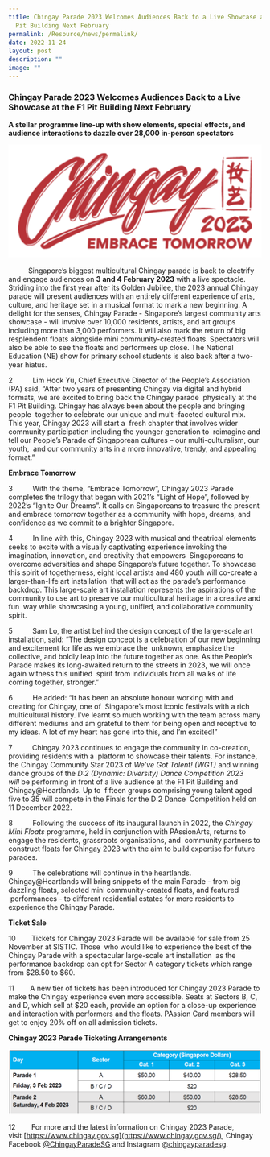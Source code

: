```yaml
---
title: Chingay Parade 2023 Welcomes Audiences Back to a Live Showcase at the F1
  Pit Building Next February
permalink: /Resource/news/permalink/
date: 2022-11-24
layout: post
description: ""
image: ""
---
```

### Chingay Parade 2023 Welcomes Audiences Back to a Live Showcase at the F1 Pit Building Next February

**A stellar programme line-up with show elements, special effects, and audience interactions to dazzle over 28,000 in-person spectators**

![](/images/NewsRoom/Chingay%202023.png)

           Singapore’s biggest multicultural Chingay parade is back to electrify and engage audiences on **3 and 4 February 2023** with a live spectacle. Striding into the first year after its Golden Jubilee, the 2023 annual Chingay parade will present audiences with an entirely different experience of arts, culture, and heritage set in a musical format to mark a new beginning. A delight for the senses, Chingay Parade - Singapore’s largest community arts showcase - will involve over 10,000 residents, artists, and art groups including more than 3,000 performers. It will also mark the return of big resplendent floats alongside mini community-created floats. Spectators will also be able to see the floats and performers up close. The National Education (NE) show for primary school students is also back after a two-year hiatus. 

2          Lim Hock Yu, Chief Executive Director of the People’s Association (PA) said, “After two years of presenting Chingay via digital and hybrid formats, we are excited to bring back the Chingay parade  physically at the F1 Pit Building. Chingay has always been about the people and bringing people  together to celebrate our unique and multi-faceted cultural mix. This year, Chingay 2023 will start a  fresh chapter that involves wider community participation including the younger generation to  reimagine and tell our People’s Parade of Singaporean cultures – our multi-culturalism, our youth,  and our community arts in a more innovative, trendy, and appealing format.” 


**Embrace Tomorrow** 

3          With the theme, “Embrace Tomorrow”, Chingay 2023 Parade completes the trilogy that began with 2021’s “Light of Hope”, followed by 2022’s “Ignite Our Dreams”. It calls on Singaporeans to treasure the present and embrace tomorrow together as a community with hope, dreams, and  confidence as we commit to a brighter Singapore. 

4          In line with this, Chingay 2023 with musical and theatrical elements seeks to excite with a visually captivating experience invoking the imagination, innovation, and creativity that empowers  Singaporeans to overcome adversities and shape Singapore’s future together. To showcase this spirit of togetherness, eight local artists and 480 youth will co-create a larger-than-life art installation  that will act as the parade’s performance backdrop. This large-scale art installation represents the aspirations of the community to use art to preserve our multicultural heritage in a creative and fun  way while showcasing a young, unified, and collaborative community spirit.  

5          Sam Lo, the artist behind the design concept of the large-scale art installation, said: “The design concept is a celebration of our new beginning and excitement for life as we embrace the  unknown, emphasize the collective, and boldly leap into the future together as one. As the People’s  Parade makes its long-awaited return to the streets in 2023, we will once again witness this unified  spirit from individuals from all walks of life coming together, stronger.”  

6          He added: “It has been an absolute honour working with and creating for Chingay, one of  Singapore’s most iconic festivals with a rich multicultural history. I’ve learnt so much working with the team across many different mediums and am grateful to them for being open and receptive to  my ideas. A lot of my heart has gone into this, and I’m excited!” 

7          Chingay 2023 continues to engage the community in co-creation, providing residents with a  platform to showcase their talents. For instance, the Chingay Community Star 2023 of _We’ve Got Talent! (WGT)_ and winning dance groups of the _D:2 (Dynamic: Diversity) Dance Competition 2023 will_ be performing in front of a live audience at the F1 Pit Building and Chingay@Heartlands. Up to  fifteen groups comprising young talent aged five to 35 will compete in the Finals for the D:2 Dance  Competition held on 11 December 2022. 

8          Following the success of its inaugural launch in 2022, the _Chingay Mini Floats_ programme, held in conjunction with PAssionArts, returns to engage the residents, grassroots organisations, and  community partners to construct floats for Chingay 2023 with the aim to build expertise for future  parades. 

9          The celebrations will continue in the heartlands. Chingay@Heartlands will bring snippets of the main Parade - from big dazzling floats, selected mini community-created floats, and featured  performances - to different residential estates for more residents to experience the Chingay Parade. 


**Ticket Sale** 

10        Tickets for Chingay 2023 Parade will be available for sale from 25 November at SISTIC. Those  who would like to experience the best of the Chingay Parade with a spectacular large-scale art installation  as the performance backdrop can opt for Sector A category tickets which range from $28.50 to $60. 

11        A new tier of tickets has been introduced for Chingay 2023 Parade to make the Chingay experience even more accessible. Seats at Sectors B, C, and D, which sell at $20 each, provide an option for a close-up experience and interaction with performers and the floats. PAssion Card members will get to enjoy 20% off on all admission tickets. 


**Chingay 2023 Parade Ticketing Arrangements** 

![](/images/NewsRoom/Chingay%20Ticketing.png)

12        For more and the latest information on Chingay 2023 Parade, visit [https://www.chingay.gov.sg](https://www.chingay.gov.sg/), Chingay Facebook [@ChingayParadeSG](https://www.facebook.com/chingayparadesg) and Instagram [@chingayparadesg](https://www.instagram.com/chingayparadesg/).